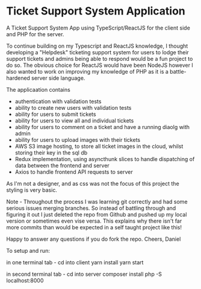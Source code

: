 # Ticket Support System Application

A Ticket Support System App using TypeScript/ReactJS for the client side and PHP for the server.

To continue building on my Typescript and ReactJS knowledge, I thought developing a "Helpdesk" ticketing support system for users to lodge their support tickets and admins being able to respond would be a fun project to do so. The obvious choice for ReactJS would have been NodeJS however I also wanted to work on improving my knowledge of PHP as it is a battle-hardened server side language.

The applicaation contains

- authentication with validation tests
- ability to create new users with validation tests
- ability for users to submit tickets
- ability for users to view all and individual tickets
- ability for users to comment on a ticket and have a running diaolg with admin
- ability for users to upload images with their tickets
- AWS S3 image hosting, to store all ticket images in the cloud, whilst storing their key in the sql db
- Redux implementation, using asyncthunk slices to handle dispatching of data between the frontend and server
- Axios to handle frontend API requests to server

As I'm not a designer, and as css was not the focus of this project the styling is very basic.

Note - Throughout the process I was learning git correctly and had some serious issues merging branches. So instead of battling through and figuring it out I just deleted the repo from Github and pushed up my local version or sometimes even vise versa. This explains why there isn't far more commits than would be expected in a self taught project like this!

Happy to answer any questions if you do fork the repo.
Cheers,
Daniel

To setup and run:

in one terminal tab -
cd into client
yarn install
yarn start

in second terminal tab -
cd into server
composer install
php -S localhost:8000
